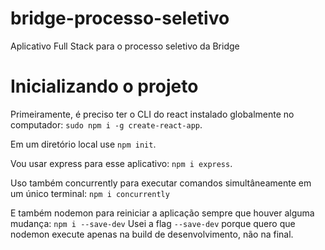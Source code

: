 # bridge-processo-seletivo
Aplicativo Full Stack para o processo seletivo da Bridge

# Inicializando o projeto
Primeiramente, é preciso ter o CLI do react instalado globalmente no computador: `sudo npm i -g create-react-app`.

Em um diretório local use `npm init`.

Vou usar express para esse aplicativo: `npm i express`.

Uso também concurrently para executar comandos simultâneamente em um único terminal: `npm i concurrently`

E também nodemon para reiniciar a aplicação sempre que houver alguma mudança: `npm i --save-dev`
Usei a flag `--save-dev` porque quero que nodemon execute apenas na build de desenvolvimento, não na final.
